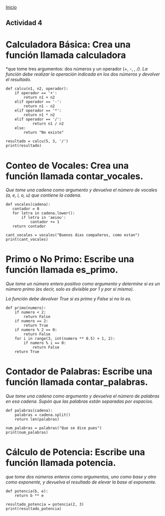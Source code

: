 <!-- No borrar o modificar -->
[Inicio](./index.md)

## Actividad 4

# Calculadora Básica: Crea una función llamada calculadora
*que tome tres argumentos: dos números y un operador (+, -, *, /).*
*La función debe realizar la operación indicada en los dos números y devolver el resultado.*

```
def calcu(n1, n2, operador):
    if operador == '+':
        return n1 + n2
    elif operador == '-':
        return n1 - n2
    elif operador == '*':
        return n1 * n2
    elif operador == '/':
            return n1 / n2
    else:
        return "No existe"

resultado = calcu(5, 3, '/')
print(resultado)

```

# Conteo de Vocales: Crea una función llamada contar_vocales.
*Que tome una cadena como argumento y devuelva el número de vocales (a, e, i, o, u) que contiene la cadena.*
 
 ```
def vocales(cadena):
    contador = 0
    for letra in cadena.lower():
        if letra in 'aeiou':
            contador += 1
    return contador

cant_vocales = vocales("Buenos dias compañeros, como estan")
print(cant_vocales)  

```

# Primo o No Primo: Escribe una función llamada es_primo.
*Que tome un número entero positivo como argumento y determine si es un número primo (es decir, solo es divisible por 1 y por sí mismo).*

*La función debe devolver True si es primo y False si no lo es.*

```
def primo(numero):
    if numero < 2:
        return False
    if numero == 2:
        return True
    if numero % 2 == 0:
        return False
    for i in range(3, int(numero ** 0.5) + 1, 2):
        if numero % i == 0:
            return False
    return True

```

# Contador de Palabras: Escribe una función llamada contar_palabras.
 *Que tome una cadena como argumento y devuelva el número de palabras en esa cadena.*
 *Supón que las palabras están separadas por espacios.*

```
def palabras(cadena):
    palabras = cadena.split()
    return len(palabras)

num_palabras = palabras("Que se dice pues")
print(num_palabras)  

```

# Cálculo de Potencia: Escribe una función llamada potencia.
 *que tome dos números enteros como argumentos, uno como base y otro como exponente, y devuelva el resultado de elevar la base al exponente.*

```
def potencia(b, e):
    return b ** e

resultado_potencia = potencia(2, 3)
print(resultado_potencia)  

```






